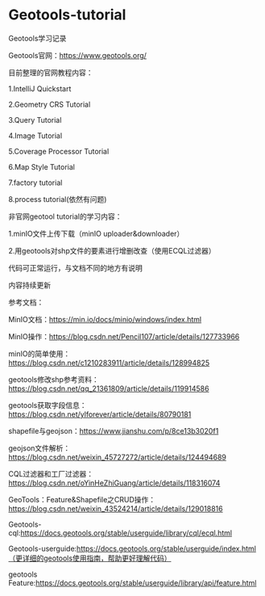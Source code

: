 # Geotools-tutorial
Geotools学习记录

Geotools官网：https://www.geotools.org/

目前整理的官网教程内容：

1.IntelliJ Quickstart

2.Geometry CRS Tutorial

3.Query Tutorial

4.Image Tutorial

5.Coverage Processor Tutorial

6.Map Style Tutorial

7.factory tutorial

8.process tutorial(依然有问题)

非官网geotool tutorial的学习内容：

1.minIO文件上传下载（minIO  uploader&downloader）

2.用geotools对shp文件的要素进行增删改查（使用ECQL过滤器）

代码可正常运行，与文档不同的地方有说明

内容持续更新

参考文档：

MinIO文档：https://min.io/docs/minio/windows/index.html

MinIO操作：https://blog.csdn.net/Pencil107/article/details/127733966

minIO的简单使用：https://blog.csdn.net/c1210283911/article/details/128994825

geotools修改shp参考资料：https://blog.csdn.net/qq_21361809/article/details/119914586

geotools获取字段信息：https://blog.csdn.net/ylforever/article/details/80790181

shapefile与geojson：https://www.jianshu.com/p/8ce13b3020f1

geojson文件解析：https://blog.csdn.net/weixin_45727272/article/details/124494689

CQL过滤器和工厂过滤器：https://blog.csdn.net/oYinHeZhiGuang/article/details/118316074

GeoTools：Feature&Shapefile之CRUD操作：https://blog.csdn.net/weixin_43524214/article/details/129018816

Geotools-cql:https://docs.geotools.org/stable/userguide/library/cql/ecql.html

Geotools-userguide:https://docs.geotools.org/stable/userguide/index.html（更详细的geotools使用指南，帮助更好理解代码）

geotools Feature:https://docs.geotools.org/stable/userguide/library/api/feature.html




